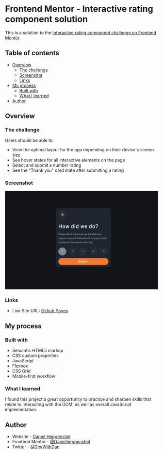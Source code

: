 # Frontend Mentor - Interactive rating component solution

This is a solution to the [Interactive rating component challenge on Frontend Mentor](https://www.frontendmentor.io/challenges/interactive-rating-component-koxpeBUmI).

## Table of contents

- [Overview](#overview)
  - [The challenge](#the-challenge)
  - [Screenshot](#screenshot)
  - [Links](#links)
- [My process](#my-process)
  - [Built with](#built-with)
  - [What I learned](#what-i-learned)
- [Author](#author)

## Overview

### The challenge

Users should be able to:

- View the optimal layout for the app depending on their device's screen size
- See hover states for all interactive elements on the page
- Select and submit a number rating
- See the "Thank you" card state after submitting a rating

### Screenshot

![](images/ScreenCap.png)

### Links

- Live Site URL: [Github Pages ](https://danielheppenstiel.github.io/interactive-rating-component-frontend-mentor/)

## My process

### Built with

- Semantic HTML5 markup
- CSS custom properties
- JavaScript
- Flexbox
- CSS Grid
- Mobile-first workflow

### What I learned

I found this project a great opportunity to practice and sharpen skills that relate to interacting with the DOM, as well as overall JavaScript implementation.

## Author

- Website - [Daniel Heppenstiel](https://github.com/Danielheppenstiel)
- Frontend Mentor - [@Danielheppenstiel](https://www.frontendmentor.io/profile/Danielheppenstiel)
- Twitter - [@DevWithDan](https://twitter.com/DevWithDan)
